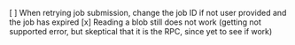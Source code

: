 [ ] When retrying job submission, change the job ID if not user provided and the job has expired
[x] Reading a blob still does not work (getting not supported error, but skeptical that it is the RPC, since yet to see if work)